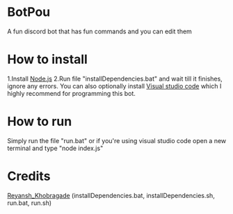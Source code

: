 # BotPou
A fun discord bot that has fun commands and you can edit them
# How to install
1.Install [Node.js](https://nodejs.org/en/)
2.Run file "installDependencies.bat" and wait till it finishes, ignore any errors.
You can also optionally install [Visual studio code](https://code.visualstudio.com/) which I highly recommend for programming this bot.
# How to run
Simply run the file  "run.bat" or if you're using visual studio code open a new terminal and type "node index.js"
# Credits
[Reyansh_Khobragade](https://github.com/Reyansh-Khobragade) (installDependencies.bat, installDependencies.sh, run.bat, run.sh)

